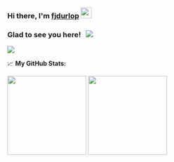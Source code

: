 ### Hi there,  I'm <a href="" target="_blank">fjdurlop</a> <img src="https://media.giphy.com/media/hvRJCLFzcasrR4ia7z/giphy.gif" width="25px">


### Glad to see you here! &nbsp; ![](https://visitor-badge.glitch.me/badge?page_id=fjdurlop.fjdurlop)
![](https://komarev.com/ghpvc/?username=fjdurlop)
<!--
https://linkedin.com/in/fjdurlop
**fjdurlop/fjdurlop** is a ✨ _special_ ✨ repository because its `README.md` (this file) appears on your GitHub profile.
[![Linkedin Badge](https://img.shields.io/badge/-LinkedIn-0e76a8?style=flat-square&logo=Linkedin&logoColor=white)](https://linkedin.com/in/fjdurlop)

Here are some ideas to get you started:

- 🔭 I’m currently working on ...
- 🌱 I’m currently learning ...
- 👯 I’m looking to collaborate on ...
- 🤔 I’m looking for help with ...
- 💬 Ask me about ...
- 📫 How to reach me: ...
- 😄 Pronouns: ...
- ⚡ Fun fact: ...
-->
📈 **My GitHub Stats:**

<p>
  <img height="180em" src="https://github-readme-stats.vercel.app/api?username=fjdurlop&show_icons=true&theme=blue-green" />
  <img height="180em" src="https://github-readme-stats.vercel.app/api/top-langs/?username=fjdurlop&layout=compact&theme=blue-green"/>
</p>
